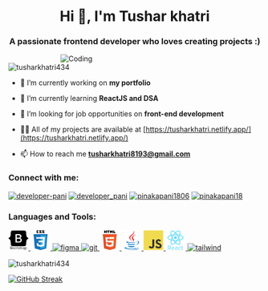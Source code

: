 

<!--
**tusharkhatri434/tusharkhatri434** is a ✨ _special_ ✨ repository because its `README.md` (this file) appears on your GitHub profile.

Here are some ideas to get you started:

- 🔭 I’m currently working on ...
- 🌱 I’m currently learning ...
- 👯 I’m looking to collaborate on ...
- 🤔 I’m looking for help with ...
- 💬 Ask me about ...
- 📫 How to reach me: ...
- 😄 Pronouns: ...
- ⚡ Fun fact: ...
-->

<h1 align="center">Hi 👋, I'm Tushar khatri</h1>
<h3 align="center">A passionate frontend developer who loves creating projects :)</h3>
<img align="right" alt="Coding" width="400" src="https://miro.medium.com/max/1360/0*7Q3yvSIv_t0ioJ-Z.gif"

<p align="left"> <img src="https://komarev.com/ghpvc/?username=tusharkhatri434&label=Profile%20views&color=0e75b6&style=flat" alt="tusharkhatri434" /> </p>

- 🔭 I’m currently working on **my portfolio**

- 🌱 I’m currently learning **ReactJS and DSA**

- 👯 I’m looking for job opportunities on **front-end development**

- 👨‍💻 All of my projects are available at [https://tusharkhatri.netlify.app/](https://tusharkhatri.netlify.app/)

- 📫 How to reach me **tusharkhatri8193@gmail.com**

<h3 align="left">Connect with me:</h3>
<p align="left">
<a href="https://www.linkedin.com/in/tushar-khatri-2b4454244" target="blank"><img align="center" src="https://raw.githubusercontent.com/rahuldkjain/github-profile-readme-generator/master/src/images/icons/Social/linked-in-alt.svg" alt="developer-pani" height="30" width="40" /></a>
<a href="https://www.instagram.com/tusharr._.khatri/" target="blank"><img align="center" src="https://raw.githubusercontent.com/rahuldkjain/github-profile-readme-generator/master/src/images/icons/Social/instagram.svg" alt="developer_pani" height="30" width="40" /></a>
<a href="" target="blank"><img align="center" src="https://raw.githubusercontent.com/rahuldkjain/github-profile-readme-generator/master/src/images/icons/Social/hackerrank.svg" alt="pinakapani1806" height="30" width="40" /></a>
<a href="https://leetcode.com/tushar_khatri/" target="blank"><img align="center" src="https://raw.githubusercontent.com/rahuldkjain/github-profile-readme-generator/master/src/images/icons/Social/leet-code.svg" alt="pinakapani18" height="30" width="40" /></a>
</p>

<h3 align="left">Languages and Tools:</h3>
<p align="left"> <a href="https://getbootstrap.com" target="_blank" rel="noreferrer"> <img src="https://raw.githubusercontent.com/devicons/devicon/master/icons/bootstrap/bootstrap-plain-wordmark.svg" alt="bootstrap" width="40" height="40"/> </a> <a href="https://www.w3schools.com/css/" target="_blank" rel="noreferrer"> <img src="https://raw.githubusercontent.com/devicons/devicon/master/icons/css3/css3-original-wordmark.svg" alt="css3" width="40" height="40"/> </a> <a href="https://www.figma.com/" target="_blank" rel="noreferrer"> <img src="https://www.vectorlogo.zone/logos/figma/figma-icon.svg" alt="figma" width="40" height="40"/> </a> <a href="https://git-scm.com/" target="_blank" rel="noreferrer"> <img src="https://www.vectorlogo.zone/logos/git-scm/git-scm-icon.svg" alt="git" width="40" height="40"/> </a> <a href="https://www.w3.org/html/" target="_blank" rel="noreferrer"> <img src="https://raw.githubusercontent.com/devicons/devicon/master/icons/html5/html5-original-wordmark.svg" alt="html5" width="40" height="40"/> </a> <a href="https://www.java.com" target="_blank" rel="noreferrer"> <img src="https://raw.githubusercontent.com/devicons/devicon/master/icons/java/java-original.svg" alt="java" width="40" height="40"/> </a> <a href="https://developer.mozilla.org/en-US/docs/Web/JavaScript" target="_blank" rel="noreferrer"> <img src="https://raw.githubusercontent.com/devicons/devicon/master/icons/javascript/javascript-original.svg" alt="javascript" width="40" height="40"/> </a> <a href="https://reactjs.org/" target="_blank" rel="noreferrer"> <img src="https://raw.githubusercontent.com/devicons/devicon/master/icons/react/react-original-wordmark.svg" alt="react" width="40" height="40"/> </a> <a href="https://tailwindcss.com/" target="_blank" rel="noreferrer"> <img src="https://www.vectorlogo.zone/logos/tailwindcss/tailwindcss-icon.svg" alt="tailwind" width="40" height="40"/> </a> </p>

<p><img align="center" src="https://github-readme-stats.vercel.app/api/top-langs?username=tusharkhatri434&show_icons=true&locale=en&layout=compact" alt="tusharkhatri434" /></p>

<!--<p>&nbsp;<img align="center" src="https://github-readme-stats.vercel.app/api?username=tusharkhatri434&show_icons=true&locale=en" alt="pianka-pani-18" /></p>
-->
<a href="https://git.io/streak-stats"><img src="https://streak-stats.demolab.com? tusharkhatri434=&hide_current_streak=true&hide_longest_streak=true" alt="GitHub Streak" /></a>
